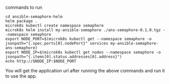 commands to run
```
cd ansible-semaphore-helm
helm package .
microk8s kubectl create namespace semaphore
microk8s helm install my-ansible-semaphore ./ans-semaphore-0.1.0.tgz --namespace semaphore
export NODE_PORT=$(microk8s kubectl get --namespace semaphore -o jsonpath="{.spec.ports[0].nodePort}" services my-ansible-semaphore-ans-semaphore)
export NODE_IP=$(microk8s kubectl get nodes --namespace semaphore -o jsonpath="{.items[0].status.addresses[0].address}")
echo http://$NODE_IP:$NODE_PORT
```
You will get the application url after running the above commands and run it to use the app.

